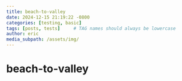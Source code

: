 ```yaml
---
title: beach-to-valley
date: 2024-12-15 21:19:22 -0800
categories: [testing, basic]
tags: [posts, tests]     # TAG names should always be lowercase
author: eric
media_subpath: /assets/img/
---
```


# beach-to-valley
